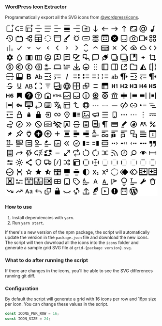 ### WordPress Icon Extractor

Programmatically export all the SVG icons from [@wordpress/icons](https://www.npmjs.com/package/@wordpress/icons).

![Latest grid](grid-latest.svg)

### How to use

1. Install dependencies with `yarn`.
2. Run `yarn start`.

If there's a new version of the npm package, the script will automatically update the version in the `package.json` file and download the new icons.
The script will then download all the icons into the `icons` folder and generate a sample grid SVG file at `grid-{package version}.svg`.

### What to do after running the script

If there are changes in the icons, you'll be able to see the SVG differences running git diff.

### Configuration

By default the script will generate a grid with 16 icons per row and 16px size per icon. You can change these values in the script.

```JavaScript
const ICONS_PER_ROW = 16;
const ICON_SIZE = 24;
```
